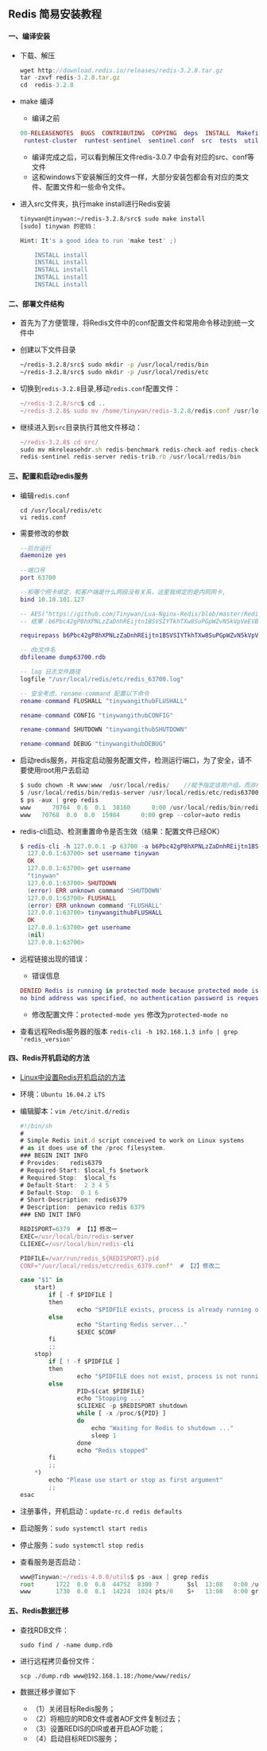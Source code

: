 ## Redis 简易安装教程
#### 一、编译安装
+ 下载、解压   	
	
    ```javascript
    wget http://download.redis.io/releases/redis-3.2.8.tar.gz
    tar -zxvf redis-3.2.8.tar.gz
    cd  redis-3.2.8
    ```
+ make 编译
    + 编译之前  
    
    ```lua
    00-RELEASENOTES  BUGS  CONTRIBUTING  COPYING  deps  INSTALL  Makefile  MANIFESTO  README.md  redis.conf  runtest 
     runtest-cluster  runtest-sentinel  sentinel.conf  src  tests  utils
    ```  
    + 编译完成之后，可以看到解压文件redis-3.0.7 中会有对应的src、conf等文件             
    + 这和windows下安装解压的文件一样，大部分安装包都会有对应的类文件、配置文件和一些命令文件。
+ 进入src文件夹，执行make install进行Redis安装

    ```bash
    tinywan@tinywan:~/redis-3.2.8/src$ sudo make install 
    [sudo] tinywan 的密码： 
    
    Hint: It's a good idea to run 'make test' ;)
    
        INSTALL install
        INSTALL install
        INSTALL install
        INSTALL install
        INSTALL install
    ```		
#### 二、部署文件结构
+ 首先为了方便管理，将Redis文件中的conf配置文件和常用命令移动到统一文件中			
+ 创建以下文件目录

    ```bash
    ~/redis-3.2.8/src$ sudo mkdir -p /usr/local/redis/bin
    ~/redis-3.2.8/src$ sudo mkdir -p /usr/local/redis/etc
    ```
+ 切换到`redis-3.2.8`目录,移动`redis.conf`配置文件：

   ```javascript
   ~/redis-3.2.8/src$ cd ..
   ~/redis-3.2.8$ sudo mv /home/tinywan/redis-3.2.8/redis.conf /usr/local/redis/etc
   ```
+ 继续进入到`src`目录执行其他文件移动：

   ```javascript
   ~/redis-3.2.8$ cd src/
   sudo mv mkreleasehdr.sh redis-benchmark redis-check-aof redis-check-rdb redis-cli  
   redis-sentinel redis-server redis-trib.rb /usr/local/redis/bin
   ```
#### 三、配置和启动redis服务
+   编辑`redis.conf`

    ```
    cd /usr/local/redis/etc
    vi redis.conf
    ```
+   需要修改的参数  

    ```lua
    --后台运行
    daemonize yes
           
    --端口号
    port 63700          
    
    --和哪个网卡绑定，和客户端是什么网段没有关系，这里我绑定的是内网网卡,
    bind 10.10.101.127   
    
    -- AES("https://github.com/Tinywan/Lua-Nginx-Redis/blob/master/Redis/redis-install.md") 加密
    -- 结果：b6Pbc42gP8hXPNLzZaDnhREijtn1BSVSIYTkhTXw8SuPGpWZvN5kVpVeEVBdEQDw7M/+EZuDS6FxTOtgD2QrPe6014LPEdv2DY+YSUQZ4cE=
    
    requirepass b6Pbc42gP8hXPNLzZaDnhREijtn1BSVSIYTkhTXw8SuPGpWZvN5kVpVeEVBdEQDw7M/+EZuDS6FxTOtgD2QrPe6014LPEdv2DY+YSUQZ4cE=
    
    -- db文件名
    dbfilename dump63700.rdb
    
    -- log 日志文件路径
    logfile "/usr/local/redis/etc/redis_63700.log"
    
    -- 安全考虑，rename-command 配置以下命令
    rename-command FLUSHALL "tinywangithubFLUSHALL"
    
    rename-command CONFIG "tinywangithubCONFIG"
    
    rename-command SHUTDOWN "tinywangithubSHUTDOWN"
    
    rename-command DEBUG "tinywangithubDEBUG"
    ```
+   启动redis服务，并指定启动服务配置文件，检测运行端口，为了安全，请不要使用root用户去启动	
    ```java
    $ sudo chown -R www:www  /usr/local/redis/    //赋予指定该用户组，而非root账号
    $ /usr/local/redis/bin/redis-server /usr/local/redis/etc/redis63700.conf
    $ ps -aux | grep redis
    www      70764  0.6  0.1  38160      0:00 /usr/local/redis/bin/redis-server 127.0.0.1:63700
    www   70768  0.0  0.0  15984      0:00 grep --color=auto redis
    ```
+   redis-cli启动、检测重置命令是否生效（结果：配置文件已经OK）
    ```lua
    $ redis-cli -h 127.0.0.1 -p 63700 -a b6Pbc42gP8hXPNLzZaDnhREijtn1BSVSIYTkhTXw8SuPGpWZvN5kVpVeEVBdEQDw7M/+EZuDS6FxTOtgD2QrPe6014LPEdv2DY+YSUQZ4cE= 
      127.0.0.1:63700> set username tinywan
      OK
      127.0.0.1:63700> get username
      "tinywan"
      127.0.0.1:63700> SHUTDOWN
      (error) ERR unknown command 'SHUTDOWN'
      127.0.0.1:63700> FLUSHALL
      (error) ERR unknown command 'FLUSHALL'
      127.0.0.1:63700> tinywangithubFLUSHALL
      OK
      127.0.0.1:63700> get username
      (nil)
      127.0.0.1:63700>
    ```
+   远程链接出现的错误：
    + 错误信息
    
    ```lua
    DENIED Redis is running in protected mode because protected mode is enabled, 
    no bind address was specified, no authentication password is requested to    clients.......  
    ```
    +   修改配置文件：`protected-mode yes` 修改为`protected-mode no `  
+   查看远程Redis服务器的版本 `redis-cli -h 192.168.1.3 info | grep 'redis_version'`

#### 四、Redis开机启动的方法
+   [Linux中设置Redis开机启动的方法](http://www.jb51.net/article/110286.htm)
+   环境：`Ubuntu 16.04.2 LTS`
+   编辑脚本：`vim /etc/init.d/redis `

    ```javascript
    #!/bin/sh
    #
    # Simple Redis init.d script conceived to work on Linux systems
    # as it does use of the /proc filesystem.
    ### BEGIN INIT INFO
    # Provides:   redis6379
    # Required-Start: $local_fs $network
    # Required-Stop:  $local_fs
    # Default-Start:  2 3 4 5
    # Default-Stop:  0 1 6
    # Short-Description: redis6379
    # Description:  penavico redis 6379
    ### END INIT INFO
    
    REDISPORT=6379  # 【1】修改一
    EXEC=/usr/local/bin/redis-server
    CLIEXEC=/usr/local/bin/redis-cli
    
    PIDFILE=/var/run/redis_${REDISPORT}.pid
    CONF="/usr/local/redis/etc/redis_6379.conf"  # 【2】修改二
    
    case "$1" in
        start)
            if [ -f $PIDFILE ]
            then
                    echo "$PIDFILE exists, process is already running or crashed"
            else
                    echo "Starting Redis server..."
                    $EXEC $CONF
            fi
            ;;
        stop)
            if [ ! -f $PIDFILE ]
            then
                    echo "$PIDFILE does not exist, process is not running"
            else
                    PID=$(cat $PIDFILE)
                    echo "Stopping ..."
                    $CLIEXEC -p $REDISPORT shutdown
                    while [ -x /proc/${PID} ]
                    do
                        echo "Waiting for Redis to shutdown ..."
                        sleep 1
                    done
                    echo "Redis stopped"
            fi
            ;;
        *)
            echo "Please use start or stop as first argument"
            ;;
    esac    
    ```
+   注册事件，开机启动：`update-rc.d redis defaults`
+   启动服务：`sudo systemctl start redis`
+   停止服务：`sudo systemctl stop redis`
+   查看服务是否启动：

    ```javascript
    www@Tinywan:~/redis-4.0.0/utils$ ps -aux | grep redis
    root      1722  0.0  0.8  44752  8300 ?        Ssl  13:08   0:00 /usr/local/bin/redis-server 127.0.0.1:6379
    www       1730  0.0  0.1  14224  1024 pts/0    S+   13:08   0:00 grep --color=auto redis
    
    ```

#### 五、Redis数据迁移
+   查找RDB文件：

    ```sudo find / -name dump.rdb```
+   进行远程拷贝备份文件：
    
    ```scp ./dump.rdb www@192.168.1.18:/home/www/redis/```
+   数据迁移步骤如下
    +   （1）关闭目标Redis服务；    
    +   （2）将相应的RDB文件或者AOF文件复制过去；    
    +   （3）设置REDIS的DIR或者开启AOF功能；   
    +   （4）启动目标REDIS服务；





